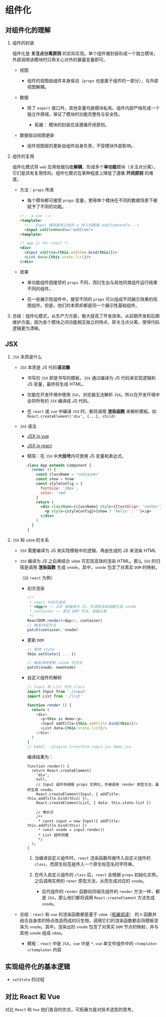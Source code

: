 # 组件化

## 对组件化的理解

  1. 组件的封装

      组件化是 **关注点分离原则** 的实际实现。单个组件被封装形成一个独立模块，外部调用该模块时只用关心对外的暴露变量即可。

      - 视图

          - 组件的视图由组件本身驱动（`props` 也是属于组件的一部分），与外部视图解耦。

      - 数据

          - 除了 `export` 接口外，其他变量均是模块私有。组件内部严格形成一个独立作用域，保证了模块的功能完整性与安全性。

              - 拓展： 模块的封装应该遵循开闭原则。

      - 数据驱动视图更新

          - 组件视图层的更新由组件自身负责，不受模块外部影响。

  2. 组件的复用

      组件化模式将 `web` 应用依据功能**解耦**，形成多个**单功能**模块（关注点分离），它们是具有复用性的。组件化模式在某种程度上降低了遵循 **开闭原则** 的难度。

      - 方法：`props` 传递

          - 每个模块都可接受 `props` 变量，使得单个模块在不同的数据场景下被赋予了不同的功能。

          ```html
          <!-- a.vue -->
          <template>
            <!-- Input 模块接受父组件 a 传入的数据 addItemHandle -->
            <Input addItemHandle="addItem">
          <template>
          ```

          ```jsx
          /* app.js for react */
          <div>
            <Input addItem={this.addItem.bind(this)}/>
            <List data={this.state.list}/>
          </div>
          ```

      - 效果

          - 单功能组件因接受的 `props` 不同，而衍生出与其他同类组件运行结果不同的组件。
          
          - 在一些展示性组件中，接受不同的 `props` 可以组成不同展示效果的视图组件。但是，他们的本质却都是同一个展示性基础组件。

  3. 总结：组件化模式，从生产力方面，极大提高了开发效率。从前期开发和后期维护方面，因为各个模块之间功能相互独立的特点，即关注点分离，使得代码逻辑更为清晰。

## JSX

  1. `JSX` 本质是什么

      - `JSX` 本质是 JS 代码**语法糖**

          - 书写的 `JSX` 即是书写的模板，`JSX` 通过编译为  JS 代码来实现逻辑和 JS 变量，最终将生成 HTML。

          - 仅能在开发环境中使用 `JSX`，浏览器无法解析 `JSX`。所以在开发环境中会将所有的 `JSX` 编译成 JS 代码。

          - 在 `react` 或 `vue` 中编译 `JSX` 时，都将调用 **渲染函数** 来解析模板。如 `React.createElement('div', {...}, child)`

      - `JSX` 语法

          - [JSX in vue][vue-jsx]

          - [JSX in react][react-jsx]

          - 精简：在 `JSX` 中**大括号**内可使用 JS 变量和表达式。

              ```jsx
              class App extends Component {
                render () {
                  const className = 'container'
                  const show = true
                  const styleConfig = {
                    fontSize: '20px',
                    color: 'red'
                  }
                  return (
                    <div className={className} style={{textAlign: 'center'}}>
                      <p style={styleConfig}>{show ? 'hello' : ''}</p>
                    </div>
                  )
                }
              }
              ```

[react-jsx]:https://reactjs.org/docs/introducing-jsx.html

[vue-jsx]:https://github.com/vuejs/babel-plugin-transform-vue-jsx#usage

  2. `JSX` 和 `vdom` 的关系

      - `JSX` 需要编译为 JS 来实现模板中的逻辑，再由生成的 JS 来渲染 HTML

      - `JSX` 编译为 JS 之后再结合 `vdom` 可实现高效的渲染 HTML。那么 `JSX` 的归宿是调用 **渲染函数** 生成 `vnode`，其中，`vnode` 包含了对真实 `DOM` 的映射。

          （以 `react` 为例）

          - 初次渲染

              ```js
              /**
               * react 中初次渲染
               * <App/> —— JSX 被编译为 JS，并调用渲染函数生成 vnode
               * container —— 真实 DOM 节点，容器元素
               */
              ReactDOM.render(<App/>, container)
              // 触发内部方法
              patch(container, vnode)
              ```

          - 更新 `DOM`

              ```js
              // 修改 state
              this.setState({ ... })

              // 触发调用更新 vnode 的方法
              patch(vnode, newVnode)
              ```
          - 自定义组件的解析

              ```js
              // Input 和 List 均为 class
              import Input from './input'
              import List from './list'

              function render () {
                return (
                  <div>
                    <p>this is demo</p>
                    <Input addTitle={this.addTitle.bind(this)}/>
                    <List data={this.state.list}/>
                  </div>
                )
              }
              // babel --plugins transform-react-jsx demo.jsx
              ```

              编译结果为：

              ```js{6-7}
              function render() {
                return React.createElement(
                  'div',
                  null,
                  // Input 组件将根据 props 实例化，并被调用 render 原型方法，最终生成 vnode。
                  React.createElement(Input, { addTitle: this.addTitle.bind(this) }),
                  React.createElement(List, { data: this.state.list })

                  // 等价于
                  /**
                   * const input = new Input({ addTitle: this.addTitle.bind(this) })
                   * const vnode = input.render()
                   * List 组件同理
                   */
                );
              }
              ```

              1. 当编译自定义组件时，`react` 渲染函数将被传入自定义组件的 `class`，而原生标签是传入一个原生标签名的字符串。

              2. 在传入自定义组件的 `class` 后，`react` 会根据 `props` 初始化实例，之后调用实例的 `rener` 原型方法，从而生成对应的 `vnode`。

                  - 后代组件的 `render` 函数如同祖先组件的 `render` 方法一样，都是 `JSX`，那么他们都将调用 `React.createElement` 方法生成 `vnode`。

      - 总结：`react` 和 `vue` 的渲染函数都是基于 `vdom`（[拓展阅读](./adv-virtual-dom.md)） 的 `h` 函数并结合自身库的特点改造而成的衍生物，调用它们的渲染函数都会将模板渲染为 `vnode`。其中，渲染出的 `vnode` 包含了对真实 `DOM` 节点的映射，并与其他 `vnode` 组成 `vdom`。

          - 模板：`react` 中是 `JSX`，`vue` 中是 `*.vue` 单文件组件中的 `<template></template>` 内容

## 实现组件化的基本逻辑

  - `setState` 的过程

## 对比 React 和 Vue

对比 `React` 和 `Vue` 他们各自的优劣，可拓展为是对技术选型的思考。
